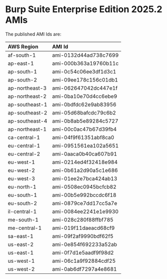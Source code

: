 # Burp Suite Enterprise Edition 2025.2 AMIs

The published AMI Ids are:

| AWS Region | AMI Id |
| :--------- | :----- |
| af-south-1 | ami-0132d44ad738c7699 |
| ap-east-1 | ami-000b363a19760b11c |
| ap-south-1 | ami-0c54c06ee3df1d3c1 |
| ap-south-2 | ami-09ee178c156c01db1 |
| ap-northeast-3 | ami-062647042dc447e1f |
| ap-northeast-2 | ami-0ba10e70d4cc6ebe9 |
| ap-southeast-1 | ami-0bdfdc62e9ab83956 |
| ap-southeast-2 | ami-05d68bafcdc79c6b2 |
| ap-southeast-4 | ami-0b8ab5e89284c5727 |
| ap-northeast-1 | ami-00c0ac47b67d39fb4 |
| ca-central-1 | ami-04f9f61351abf8ca0 |
| eu-central-1 | ami-0951561ea102a5651 |
| eu-central-2 | ami-0aaca0b40ca607b91 |
| eu-west-1 | ami-0214ed4f32418e984 |
| eu-west-2 | ami-0b61a2d90a5c1e686 |
| eu-west-3 | ami-01ee2e7bca424ab13 |
| eu-north-1 | ami-0508ec0945bcfcb82 |
| eu-south-1 | ami-00b5e992bccdc6f18 |
| eu-south-2 | ami-0879ce7dd17cc5a7e |
| il-central-1 | ami-0084ee2241e1e9930 |
| me-south-1 | ami-028c280f88ffbf785 |
| me-central-1 | ami-019f11daeacd68cf9 |
| sa-east-1 | ami-09f2af9990bdf62f5 |
| us-east-2 | ami-0e854f692233a52ab |
| us-east-1 | ami-0f7d1e5aadf9f98d2 |
| us-west-1 | ami-06c1a9f92884cdf25 |
| us-west-2 | ami-0ab6df7297a4e8681 |
